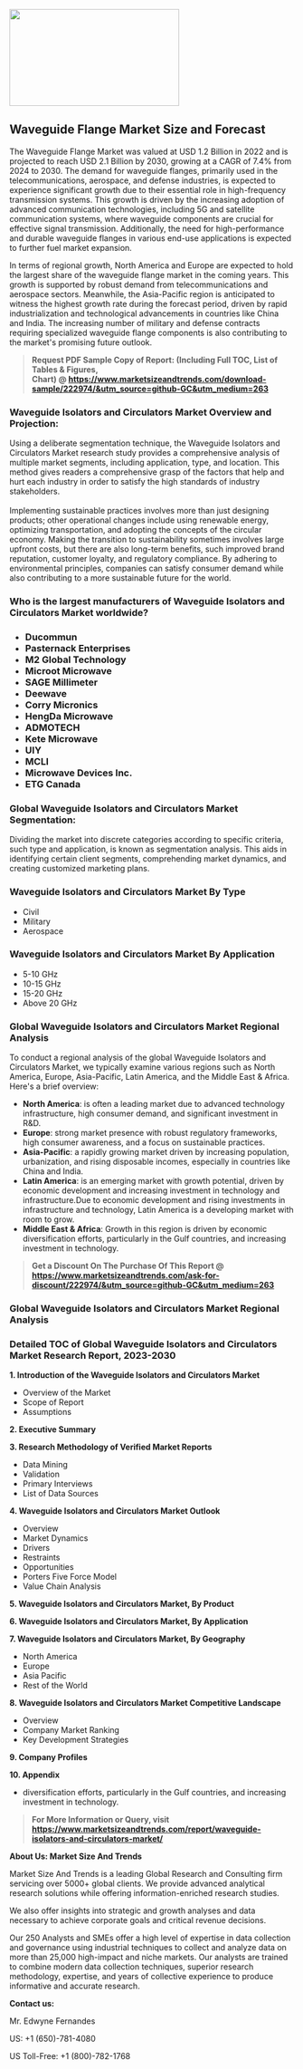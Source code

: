 <p><img class="alignnone size-medium wp-image-20088" src="https://ffe5etoiles.com/wp-content/uploads/2024/12/MST1-300x171.png" alt="" width="300" height="171" /></p><h2>Waveguide Flange Market Size and Forecast</h2><p>The Waveguide Flange Market was valued at USD 1.2 Billion in 2022 and is projected to reach USD 2.1 Billion by 2030, growing at a CAGR of 7.4% from 2024 to 2030. The demand for waveguide flanges, primarily used in the telecommunications, aerospace, and defense industries, is expected to experience significant growth due to their essential role in high-frequency transmission systems. This growth is driven by the increasing adoption of advanced communication technologies, including 5G and satellite communication systems, where waveguide components are crucial for effective signal transmission. Additionally, the need for high-performance and durable waveguide flanges in various end-use applications is expected to further fuel market expansion.</p><p>In terms of regional growth, North America and Europe are expected to hold the largest share of the waveguide flange market in the coming years. This growth is supported by robust demand from telecommunications and aerospace sectors. Meanwhile, the Asia-Pacific region is anticipated to witness the highest growth rate during the forecast period, driven by rapid industrialization and technological advancements in countries like China and India. The increasing number of military and defense contracts requiring specialized waveguide flange components is also contributing to the market's promising future outlook.</p></p><blockquote id="" class=""><strong>Request PDF Sample Copy of Report: (Including Full TOC, List of Tables &amp; Figures, Chart)&nbsp;@&nbsp;<strong><a href="https://www.marketsizeandtrends.com/download-sample/222974/&utm_source=github-GC&utm_medium=263" target="_blank">https://www.marketsizeandtrends.com/download-sample/222974/&utm_source=github-GC&utm_medium=263</a></strong></strong></blockquote><h3 id="" class="">Waveguide Isolators and Circulators Market&nbsp;Overview and Projection:</h3><p id="" class="">Using a deliberate segmentation technique, the Waveguide Isolators and Circulators Market research study provides a comprehensive analysis of multiple market segments, including application, type, and location. This method gives readers a comprehensive grasp of the factors that help and hurt each industry in order to satisfy the high standards of industry stakeholders. <br /> <br />Implementing sustainable practices involves more than just designing products; other operational changes include using renewable energy, optimizing transportation, and adopting the concepts of the circular economy. Making the transition to sustainability sometimes involves large upfront costs, but there are also long-term benefits, such improved brand reputation, customer loyalty, and regulatory compliance. By adhering to environmental principles, companies can satisfy consumer demand while also contributing to a more sustainable future for the world.</p><h3 id="" class="">Who is the largest manufacturers of&nbsp;Waveguide Isolators and Circulators Market worldwide?</h3><h3 class=""><p><ul><li>Ducommun </li><li> Pasternack Enterprises </li><li> M2 Global Technology </li><li> Microot Microwave </li><li> SAGE Millimeter </li><li> Deewave </li><li> Corry Micronics </li><li> HengDa Microwave </li><li> ADMOTECH </li><li> Kete Microwave </li><li> UIY </li><li> MCLI </li><li> Microwave Devices Inc. </li><li> ETG Canada</li></ul></p></h3><h3 id="" class="">Global&nbsp;Waveguide Isolators and Circulators Market Segmentation:</h3><p id="" class="">Dividing the market into discrete categories according to specific criteria, such type and application, is known as segmentation analysis. This aids in identifying certain client segments, comprehending market dynamics, and creating customized marketing plans.</p><h3 id="" class="">Waveguide Isolators and Circulators Market&nbsp;By Type</h3><p><p><ul><li>Civil</li><li> Military</li><li> Aerospace</p></li></ul></p></p><h3 id="" class="">Waveguide Isolators and Circulators Market&nbsp;By Application</h3><p class=""><p><ul><li>5-10 GHz</li><li> 10-15 GHz</li><li> 15-20 GHz</li><li> Above 20 GHz</li></ul></p></p><h3 id="" class="">Global Waveguide Isolators and Circulators Market Regional Analysis</h3><p id="" class="">To conduct a regional analysis of the global Waveguide Isolators and Circulators Market, we typically examine various regions such as North America, Europe, Asia-Pacific, Latin America, and the Middle East &amp; Africa. Here's a brief overview:</p><ul><li><strong>North America</strong>: is often a leading market due to advanced technology infrastructure, high consumer demand, and significant investment in R&amp;D.</li><li><strong>Europe</strong>: strong market presence with robust regulatory frameworks, high consumer awareness, and a focus on sustainable practices.</li><li><strong>Asia-Pacific</strong>: a rapidly growing market driven by increasing population, urbanization, and rising disposable incomes, especially in countries like China and India.</li><li><strong>Latin America</strong>: is an emerging market with growth potential, driven by economic development and increasing investment in technology and infrastructure.Due to economic development and rising investments in infrastructure and technology, Latin America is a developing market with room to grow.</li><li><strong>Middle East &amp; Africa</strong>: Growth in this region is driven by economic diversification efforts, particularly in the Gulf countries, and increasing investment in technology.</li></ul><blockquote id="" class=""><strong>Get a Discount On The Purchase Of This Report @ <strong><a href="https://www.marketsizeandtrends.com/ask-for-discount/222974/&utm_source=github-GC&utm_medium=263" target="_blank">https://www.marketsizeandtrends.com/ask-for-discount/222974/&utm_source=github-GC&utm_medium=263</a></strong></strong></blockquote><h3 id="" class="">Global Waveguide Isolators and Circulators Market Regional Analysis</h3><h3 id="" class="">Detailed TOC of Global Waveguide Isolators and Circulators Market Research Report, 2023-2030</h3><p id="" class=""><strong>1. Introduction of the Waveguide Isolators and Circulators Market</strong></p><ul><li>Overview of the Market</li><li>Scope of Report</li><li>Assumptions</li></ul><p id="" class=""><strong>2. Executive Summary</strong></p><p id="" class=""><strong>3. Research Methodology of Verified Market Reports</strong></p><ul><li>Data Mining</li><li>Validation</li><li>Primary Interviews</li><li>List of Data Sources</li></ul><p id="" class=""><strong>4. Waveguide Isolators and Circulators Market Outlook</strong></p><ul><li>Overview</li><li>Market Dynamics</li><li>Drivers</li><li>Restraints</li><li>Opportunities</li><li>Porters Five Force Model</li><li>Value Chain Analysis</li></ul><p id="" class=""><strong>5. Waveguide Isolators and Circulators Market, By Product</strong></p><p id="" class=""><strong>6. Waveguide Isolators and Circulators Market, By Application</strong></p><p id="" class=""><strong>7. Waveguide Isolators and Circulators Market, By Geography</strong></p><ul><li>North America</li><li>Europe</li><li>Asia Pacific</li><li>Rest of the World</li></ul><p id="" class=""><strong>8. Waveguide Isolators and Circulators Market Competitive Landscape</strong></p><ul><li>Overview</li><li>Company Market Ranking</li><li>Key Development Strategies</li></ul><p id="" class=""><strong>9. Company Profiles</strong></p><p id="" class=""><strong>10. Appendix</strong></p><ul><li>diversification efforts, particularly in the Gulf countries, and increasing investment in technology.</li></ul><blockquote id="" class=""><strong>For More Information or Query, visit <strong><strong><a href="https://www.marketsizeandtrends.com/report/waveguide-isolators-and-circulators-market/" target="_blank">https://www.marketsizeandtrends.com/report/waveguide-isolators-and-circulators-market/</a></strong></strong></strong></blockquote><p id="" class=""><strong>About Us: Market Size And Trends</strong></p><p id="" class="">Market Size And Trends is a leading Global Research and Consulting firm servicing over 5000+ global clients. We provide advanced analytical research solutions while offering information-enriched research studies.</p><p id="" class="">We also offer insights into strategic and growth analyses and data necessary to achieve corporate goals and critical revenue decisions.</p><p id="" class="">Our 250 Analysts and SMEs offer a high level of expertise in data collection and governance using industrial techniques to collect and analyze data on more than 25,000 high-impact and niche markets. Our analysts are trained to combine modern data collection techniques, superior research methodology, expertise, and years of collective experience to produce informative and accurate research.</p><p id="" class=""><strong>Contact us:</strong></p><p id="" class="">Mr. Edwyne Fernandes</p><p id="" class="">US: +1 (650)-781-4080</p><p id="" class="">US Toll-Free: +1 (800)-782-1768</p>
